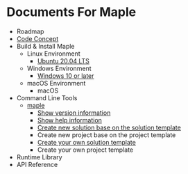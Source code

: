 ﻿# Documents For Maple 

- Roadmap
- [Code Concept](Tutorial/T00001.md)
- Build & Install Maple
  - Linux Environment
    - [Ubuntu 20.04 LTS](Tutorial/T00002.md)
  - Windows Environment
    - [Windows 10 or later](Tutorial/T00008.md)
  - macOS Environment
    - macOS
- Command Line Tools
  - [maple](Tutorial/T00005.md)
    - [Show version information](Tutorial/T00003.md)
    - [Show help information](Tutorial/T00004.md)
    - [Create new solution base on the solution template](Tutorial/T00006.md)
    - Create new project base on the project template
    - [Create your own solution template](Tutorial/T00007.md)
    - Create your own project template
- Runtime Library
- API Reference
